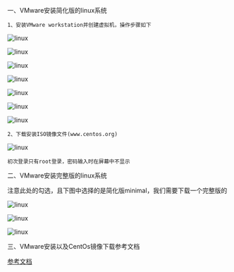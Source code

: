 一、VMware安装简化版的linux系统

    1、安装VMware workstation并创建虚拟机，操作步骤如下
![linux](../picture/linux01.png)

![linux](../picture/linux02.png)

![linux](../picture/linux03.png)

![linux](../picture/linux04.png)

![linux](../picture/linux05.png)

![linux](../picture/linux06.png)

![linux](../picture/linux07.png)

    2、下载安装ISO镜像文件(www.centos.org)

![linux](../picture/linux08.png)

    初次登录只有root登录，密码输入时在屏幕中不显示

二、VMware安装完整版的linux系统

注意此处的勾选，且下图中选择的是简化版minimal，我们需要下载一个完整版的

![linux](../picture/VM1.png)

![linux](../picture/VM2.png)

![linux](../picture/VM3.png)

三、VMware安装以及CentOs镜像下载参考文档

[参考文档](https://blog.csdn.net/weixin_40067052/article/details/79346698)






